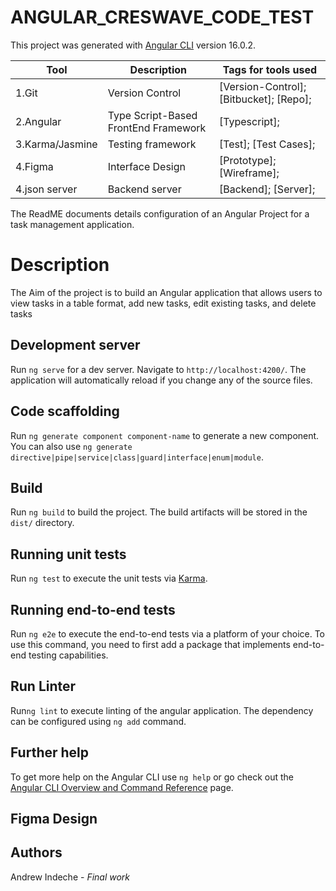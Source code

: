 # ANGULAR_CRESWAVE_CODE_TEST
This project was generated with [Angular CLI](https://github.com/angular/angular-cli) version 16.0.2.

<!--The Readme file documents the project description and installation and set up instructions-->
<!--Align main heading to the center of the page-->
| Tool                | Description                    | Tags for tools used                                                                                               |
| ------------------- | ------------------------------ | ---------------------------------------------------------------------------------------------------- |
| 1.Git                  | Version Control | [Version-Control]; [Bitbucket]; [Repo];|
| 2.Angular              | Type Script-Based FrontEnd Framework| [Typescript];|
| 3.Karma/Jasmine        | Testing framework| [Test]; [Test Cases];|
| 4.Figma                | Interface Design| [Prototype]; [Wireframe];|
| 4.json server          | Backend server| [Backend]; [Server];|

<p>The ReadME documents details configuration of an Angular Project for a task management application.</p>

## <h1> Description</h1>
<p>The Aim of the project is to build an Angular application that allows users to view tasks in a table format, add new tasks, edit existing tasks, and delete tasks</p>

## Development server

Run `ng serve` for a dev server. Navigate to `http://localhost:4200/`. The application will automatically reload if you change any of the source files.

## Code scaffolding

Run `ng generate component component-name` to generate a new component. You can also use `ng generate directive|pipe|service|class|guard|interface|enum|module`.

## Build

Run `ng build` to build the project. The build artifacts will be stored in the `dist/` directory.

## Running unit tests

Run `ng test` to execute the unit tests via [Karma](https://karma-runner.github.io).

## Running end-to-end tests

Run `ng e2e` to execute the end-to-end tests via a platform of your choice. To use this command, you need to first add a package that implements end-to-end testing capabilities.

## Run Linter

Run`ng lint` to execute linting of the angular application. The dependency can be configured using `ng add` command.

## Further help

To get more help on the Angular CLI use `ng help` or go check out the [Angular CLI Overview and Command Reference](https://angular.io/cli) page.

## Figma Design


## Authors

Andrew Indeche - *Final work*
